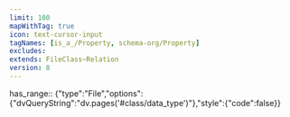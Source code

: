 ```yaml
---
limit: 100
mapWithTag: true
icon: text-cursor-input
tagNames: [is_a_/Property, schema-org/Property]
excludes: 
extends: FileClass~Relation
version: 8
---
```


has_range:: {"type":"File","options":{"dvQueryString":"dv.pages('#class/data_type')"},"style":{"code":false}}

